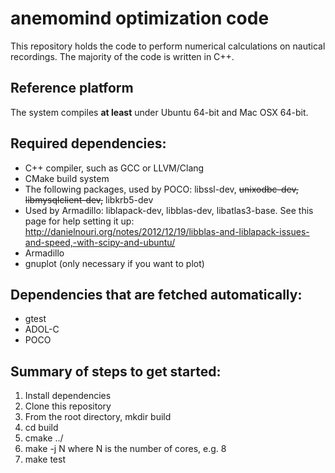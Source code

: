 # anemomind optimization code
This repository holds the code to perform numerical calculations
on nautical recordings. The majority of the code is written in C++.

## Reference platform
The system compiles **at least** under Ubuntu 64-bit and Mac OSX 64-bit.

## Required dependencies:
  * C++ compiler, such as GCC or LLVM/Clang
  * CMake build system
  * The following packages, used by POCO:
    libssl-dev, ~~unixodbc-dev, libmysqlclient-dev,~~ libkrb5-dev
  * Used by Armadillo: liblapack-dev, libblas-dev, libatlas3-base. See this page for help setting it up:
    http://danielnouri.org/notes/2012/12/19/libblas-and-liblapack-issues-and-speed,-with-scipy-and-ubuntu/
  * Armadillo
  * gnuplot (only necessary if you want to plot)

## Dependencies that are fetched automatically:
  * gtest
  * ADOL-C
  * POCO

## Summary of steps to get started:
  1. Install dependencies
  2. Clone this repository
  3. From the root directory,
     mkdir build
  4. cd build
  5. cmake ../
  6. make -j N
     where N is the number of cores, e.g. 8
  7. make test
